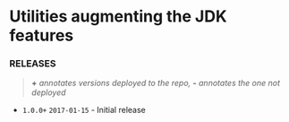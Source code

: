 # Utilities augmenting the JDK features

### RELEASES
> **+** _annotates versions deployed to the repo,_ **-** _annotates the one not deployed_

* `1.0.0+` `2017-01-15` - Initial release

